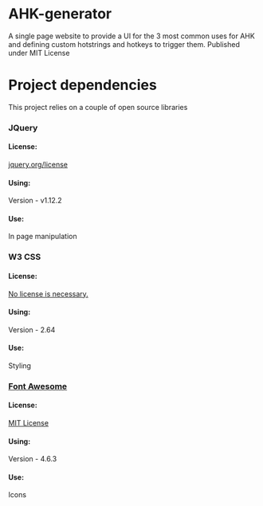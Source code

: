 # AHK-generator
A single page website to provide a UI for the 3 most common uses for AHK and defining custom hotstrings and hotkeys to trigger them.
Published under MIT License


# Project dependencies
This project relies on a couple of open source libraries
 
### JQuery
#### License:
[jquery.org/license](https://jquery.org/license "JQuery license page")
#### Using:
Version - v1.12.2
#### Use:
In page manipulation

### W3 CSS
#### License:
[No license is necessary.](https://www.w3schools.com/w3css/ "W3 CSS home page")
#### Using:
Version - 2.64
#### Use:
Styling

### [Font Awesome](http://fontawesome.io/icons)
#### License:
[MIT License](https://opensource.org/licenses/MIT "OpenSource.org page" )
#### Using:
Version - 4.6.3
#### Use:
Icons